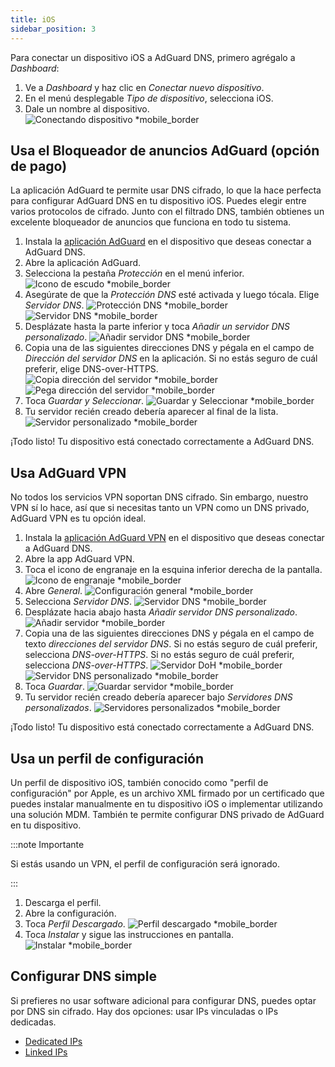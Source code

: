 ```yaml
---
title: iOS
sidebar_position: 3
---
```


Para conectar un dispositivo iOS a AdGuard DNS, primero agrégalo a _Dashboard_:

1. Ve a _Dashboard_ y haz clic en _Conectar nuevo dispositivo_.
2. En el menú desplegable _Tipo de dispositivo_, selecciona iOS.
3. Dale un nombre al dispositivo.
    ![Conectando dispositivo \*mobile_border](https://cdn.adtidy.org/content/kb/dns/private/new_dns/connect/ios_ab/choose_ios.png)

## Usa el Bloqueador de anuncios AdGuard (opción de pago)

La aplicación AdGuard te permite usar DNS cifrado, lo que la hace perfecta para configurar AdGuard DNS en tu dispositivo iOS. Puedes elegir entre varios protocolos de cifrado. Junto con el filtrado DNS, también obtienes un excelente bloqueador de anuncios que funciona en todo tu sistema.

1. Instala la [aplicación AdGuard](https://adguard.com/adguard-ios/overview.html) en el dispositivo que deseas conectar a AdGuard DNS.
2. Abre la aplicación AdGuard.
3. Selecciona la pestaña _Protección_ en el menú inferior.
    ![Icono de escudo \*mobile_border](https://cdn.adtidy.org/content/kb/dns/private/new_dns/connect/ios_ab/ios_step3.jpg)
4. Asegúrate de que la _Protección DNS_ esté activada y luego tócala. Elige _Servidor DNS_.
    ![Protección DNS \*mobile_border](https://cdn.adtidy.org/content/kb/dns/private/new_dns/connect/ios_ab/ios_step4.jpg)
    ![Servidor DNS \*mobile_border](https://cdn.adtidy.org/content/kb/dns/private/new_dns/connect/ios_ab/ios_step4_2.jpg)
5. Desplázate hasta la parte inferior y toca _Añadir un servidor DNS personalizado_.
    ![Añadir servidor DNS \*mobile_border](https://cdn.adtidy.org/content/kb/dns/private/new_dns/connect/ios_ab/ios_step5.jpg)
6. Copia una de las siguientes direcciones DNS y pégala en el campo de _Dirección del servidor DNS_ en la aplicación. Si no estás seguro de cuál preferir, elige DNS-over-HTTPS.
    ![Copia dirección del servidor \*mobile_border](https://cdn.adtidy.org/content/kb/dns/private/new_dns/connect/ios_ab/ios_step6_1.png)
    ![Pega dirección del servidor \*mobile_border](https://cdn.adtidy.org/content/kb/dns/private/new_dns/connect/ios_ab/ios_step6_2.jpg)
7. Toca _Guardar y Seleccionar_.
    ![Guardar y Seleccionar \*mobile_border](https://cdn.adtidy.org/content/kb/dns/private/new_dns/connect/ios_ab/ios_step7.jpg)
8. Tu servidor recién creado debería aparecer al final de la lista.
    ![Servidor personalizado \*mobile_border](https://cdn.adtidy.org/content/kb/dns/private/new_dns/connect/ios_ab/ios_step8.jpg)

¡Todo listo! Tu dispositivo está conectado correctamente a AdGuard DNS.

## Usa AdGuard VPN

No todos los servicios VPN soportan DNS cifrado. Sin embargo, nuestro VPN sí lo hace, así que si necesitas tanto un VPN como un DNS privado, AdGuard VPN es tu opción ideal.

1. Instala la [aplicación AdGuard VPN](https://adguard-vpn.com/ios/overview.html) en el dispositivo que deseas conectar a AdGuard DNS.
2. Abre la app AdGuard VPN.
3. Toca el icono de engranaje en la esquina inferior derecha de la pantalla.
    ![Icono de engranaje \*mobile_border](https://cdn.adtidy.org/content/kb/dns/private/new_dns/connect/ios_vpn/ios_step3.jpg)
4. Abre _General_.
    ![Configuración general \*mobile_border](https://cdn.adtidy.org/content/kb/dns/private/new_dns/connect/ios_vpn/ios_step4.jpg)
5. Selecciona _Servidor DNS_.
    ![Servidor DNS \*mobile_border](https://cdn.adtidy.org/content/kb/dns/private/new_dns/connect/ios_vpn/ios_step5.png)
6. Desplázate hacia abajo hasta _Añadir servidor DNS personalizado_.
    ![Añadir servidor \*mobile_border](https://cdn.adtidy.org/content/kb/dns/private/new_dns/connect/ios_vpn/ios_step6.png)
7. Copia una de las siguientes direcciones DNS y pégala en el campo de texto _direcciones del servidor DNS_. Si no estás seguro de cuál preferir, selecciona _DNS-over-HTTPS_. Si no estás seguro de cuál preferir, selecciona _DNS-over-HTTPS_.
    ![Servidor DoH \*mobile_border](https://cdn.adtidy.org/content/kb/dns/private/new_dns/connect/ios_vpn/ios_step7_1.png)
    ![Servidor DNS personalizado \*mobile_border](https://cdn.adtidy.org/content/kb/dns/private/new_dns/connect/ios_vpn/ios_step7_2.jpg)
8. Toca _Guardar_.
    ![Guardar servidor \*mobile_border](https://cdn.adtidy.org/content/kb/dns/private/new_dns/connect/ios_vpn/ios_step8.jpg)
9. Tu servidor recién creado debería aparecer bajo _Servidores DNS personalizados_.
    ![Servidores personalizados \*mobile_border](https://cdn.adtidy.org/content/kb/dns/private/new_dns/connect/ios_vpn/ios_step9.png)

¡Todo listo! Tu dispositivo está conectado correctamente a AdGuard DNS.

## Usa un perfil de configuración

Un perfil de dispositivo iOS, también conocido como "perfil de configuración" por Apple, es un archivo XML firmado por un certificado que puedes instalar manualmente en tu dispositivo iOS o implementar utilizando una solución MDM. También te permite configurar DNS privado de AdGuard en tu dispositivo.

:::note Importante

Si estás usando un VPN, el perfil de configuración será ignorado.

:::

1. Descarga el perfil.
2. Abre la configuración.
3. Toca _Perfil Descargado_.
    ![Perfil descargado \*mobile_border](https://cdn.adtidy.org/content/kb/dns/private/new_dns/connect/ios_manual/manual_step3.png)
4. Toca _Instalar_ y sigue las instrucciones en pantalla.
    ![Instalar \*mobile_border](https://cdn.adtidy.org/content/kb/dns/private/new_dns/connect/ios_manual/manual_step4.png)

## Configurar DNS simple

Si prefieres no usar software adicional para configurar DNS, puedes optar por DNS sin cifrado. Hay dos opciones: usar IPs vinculadas o IPs dedicadas.

- [Dedicated IPs](/private-dns/connect-devices/other-options/dedicated-ip.md)
- [Linked IPs](/private-dns/connect-devices/other-options/linked-ip.md)
